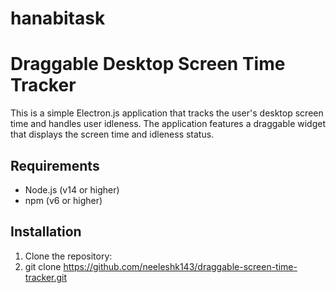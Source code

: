 # hanabitask
# Draggable Desktop Screen Time Tracker

This is a simple Electron.js application that tracks the user's desktop screen time and handles user idleness. The application features a draggable widget that displays the screen time and idleness status.

## Requirements

- Node.js (v14 or higher)
- npm (v6 or higher)

## Installation

1. Clone the repository:
2. git clone https://github.com/neeleshk143/draggable-screen-time-tracker.git
